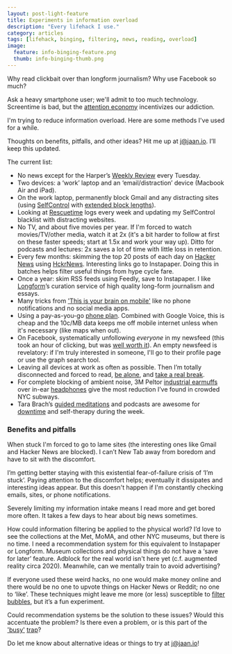 ```yaml
---
layout: post-light-feature
title: Experiments in information overload
description: "Every lifehack I use."
category: articles
tags: [lifehack, binging, filtering, news, reading, overload]
image:
  feature: info-binging-feature.png
  thumb: info-binging-thumb.png
---
```


Why read clickbait over than longform journalism? Why use Facebook so much?

Ask a heavy smartphone user; we'll admit to too much technology. Screentime is bad, but the [attention economy](http://www.tristanharris.com/essays/) incentivizes our addiction.

I'm trying to reduce information overload. Here are some methods I've used for a while.

Thoughts on benefits, pitfalls, and other ideas? Hit me up at [j@jaan.io](mailto:j@jaan.io). I’ll keep this updated.

The current list:

* No news except for the Harper’s [Weekly Review](http://harpers.org/blog/category/weekly-review/) every Tuesday.
* Two devices: a ‘work’ laptop and an ‘email/distraction’ device (Macbook Air and iPad).
* On the work laptop, permanently block Gmail and any distracting sites (using [SelfControl](https://selfcontrolapp.com/) with [extended block lengths](https://github.com/SelfControlApp/selfcontrol/wiki/Tweaking-Max-Block-Length-and-Block-Length-Interval)).
* Looking at [Rescuetime](http://rescuetime.com/) logs every week and updating my SelfControl blacklist with distracting websites.
* No TV, and about five movies per year. If I'm forced to watch movies/TV/other media, watch it at 2x (it's a bit harder to follow at first on these faster speeds; start at 1.5x and work your way up). Ditto for podcasts and lectures: 2x saves a lot of time with little loss in retention.
* Every few months: skimming the top 20 posts of each day on [Hacker News](http://news.ycombinator.com/) using [HckrNews](http://hckrnews.com/). Interesting links go to Instapaper. Doing this in batches helps filter useful things from hype cycle fare.
* Once a year: skim RSS feeds using Feedly, save to Instapaper. I like [Longform](http://longform.org/)’s curation service of high quality long-form journalism and essays.
* Many tricks from ['This is your brain on mobile'](https://medium.com/@jgvandehey/this-is-your-brain-on-mobile-15308056cfae) like no phone notifications and no social media apps.
* Using a pay-as-you-go [phone plan](https://www.ptel.com/plans/pg). Combined with Google Voice, this is cheap and the 10c/MB data keeps me off mobile internet unless when it's necessary (like maps when out).
* On Facebook, systematically unfollowing _everyone_ in my newsfeed (this took an hour of clicking, but was [well worth it](http://www.newyorker.com/tech/elements/how-facebook-makes-us-unhappy)). An empty newsfeed is revelatory: if I'm truly interested in someone, I'll go to their profile page or use the graph search tool.
* Leaving all devices at work as often as possible. Then I’m totally disconnected and forced to read, [be alone](http://chronicle.com/article/The-End-of-Solitude/3708), and [take a real break](http://www.nytimes.com/2014/08/10/opinion/sunday/hit-the-reset-button-in-your-brain.html).
* For complete blocking of ambient noise, 3M Peltor [industrial earmuffs](http://www.amazon.com/gp/product/B00009LI4K/) over in-ear [headphones](http://www.amazon.com/RBH-EP-2-Earphones/dp/B00H7LAJQA) give the most reduction I’ve found in crowded NYC subways.
* Tara Brach’s [guided meditations](http://www.tarabrach.com/audioarchives-guided-meditations.html) and podcasts are awesome for [downtime](http://www.scientificamerican.com/article/mental-downtime/) and self-therapy during the week.

### Benefits and pitfalls

When stuck I'm forced to go to lame sites (the interesting ones like Gmail and Hacker News are blocked). I can’t New Tab away from boredom and have to sit with the discomfort.

I’m getting better staying with this existential fear-of-failure crisis of ‘I’m stuck’. Paying attention to the discomfort helps; eventually it dissipates and interesting ideas appear. But this doesn't happen if I'm constantly checking emails, sites, or phone notifications.

Severely limiting my information intake means I read more and get bored more often. It takes a few days to hear about big news sometimes.

How could information filtering be applied to the physical world? I’d love to see the collections at the Met, MoMA, and other NYC museums, but there is no time. I need a recommendation system for this equivalent to Instapaper or Longform. Museum collections and physical things do not have a ‘save for later’ feature. Adblock for the real world isn't here yet (c.f. augmented reality circa 2020). Meanwhile, can we mentally train to avoid advertising?

If everyone used these weird hacks, no one would make money online and there would be no one to upvote things on Hacker News or Reddit; no one to ‘like’. These techniques might leave me more (or less) susceptible to [filter bubbles](http://www.ted.com/talks/eli_pariser_beware_online_filter_bubbles), but it’s a fun experiment.

Could recommendation systems be the solution to these issues? Would this accentuate the problem? Is there even a problem, or is this part of the ['busy'](http://www.economist.com/news/christmas-specials/21636612-time-poverty-problem-partly-perception-and-partly-distribution-why) [trap](http://opinionator.blogs.nytimes.com/2012/06/30/the-busy-trap/)?

Do let me know about alternative ideas or things to try at [j@jaan.io](mailto:j@jaan.io)!